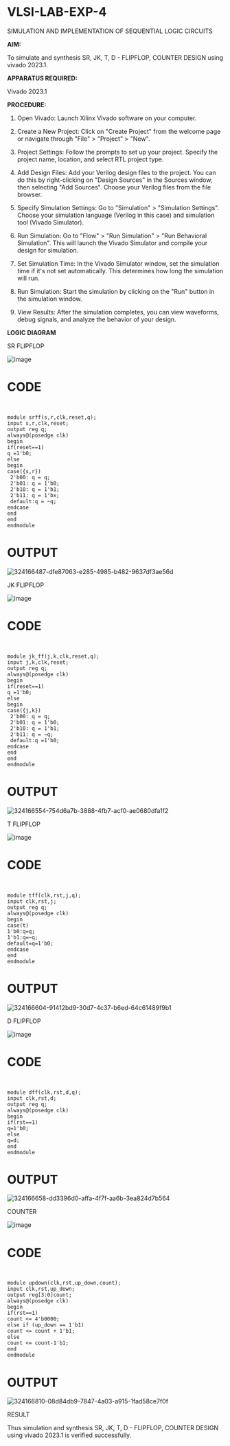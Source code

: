 # VLSI-LAB-EXP-4
SIMULATION AND IMPLEMENTATION OF SEQUENTIAL LOGIC CIRCUITS

**AIM:**

 To simulate and synthesis SR, JK, T, D - FLIPFLOP, COUNTER DESIGN using vivado 2023.1.

**APPARATUS REQUIRED:**

Vivado 2023.1

**PROCEDURE:**

1. Open Vivado: Launch Xilinx Vivado software on your computer.

2. Create a New Project: Click on "Create Project" from the welcome page or navigate through "File" > "Project" > "New".

3. Project Settings: Follow the prompts to set up your project. Specify the project name, location, and select RTL project type.

4. Add Design Files: Add your Verilog design files to the project. You can do this by right-clicking on "Design Sources" in the Sources window, then selecting "Add Sources". Choose your Verilog files from the file browser.

5. Specify Simulation Settings: Go to "Simulation" > "Simulation Settings". Choose your simulation language (Verilog in this case) and simulation tool (Vivado Simulator).

6. Run Simulation: Go to "Flow" > "Run Simulation" > "Run Behavioral Simulation". This will launch the Vivado Simulator and compile your design for simulation.

7. Set Simulation Time: In the Vivado Simulator window, set the simulation time if it's not set automatically. This determines how long the simulation will run.

8. Run Simulation: Start the simulation by clicking on the "Run" button in the simulation window.

9. View Results: After the simulation completes, you can view waveforms, debug signals, and analyze the behavior of your design.


**LOGIC DIAGRAM**

SR FLIPFLOP

![image](https://github.com/navaneethans/VLSI-LAB-EXP-4/assets/6987778/77fb7f38-5649-4778-a987-8468df9ea3c3)

# CODE
```


module srff(s,r,clk,reset,q);
input s,r,clk,reset;
output reg q;
always@(posedge clk)
begin
if(reset==1)
q =1'b0;
else 
begin
case({s,r})
 2'b00: q = q;
 2'b01: q = 1'b0;
 2'b10: q = 1'b1;
 2'b11: q = 1'bx;
 default:q = ~q;
endcase
end 
end
endmodule

```
# OUTPUT

![324166487-dfe87063-e285-4985-b482-9637df3ae56d](https://github.com/KarthikeyanManickam/VLSI-LAB-EXP-4/assets/164841362/7883d11c-711a-40cb-9fe7-e5239d01e90d)

JK FLIPFLOP

![image](https://github.com/navaneethans/VLSI-LAB-EXP-4/assets/6987778/1510e030-4ddc-42b1-88ce-d00f6f0dc7e6)

# CODE
```


module jk_ff(j,k,clk,reset,q);
input j,k,clk,reset;
output reg q;
always@(posedge clk)
begin
if(reset==1)
q =1'b0;
else 
begin
case({j,k})
 2'b00: q = q;
 2'b01: q = 1'b0;
 2'b10: q = 1'b1;
 2'b11: q = ~q;
 default:q =1'b0;
endcase
end 
end
endmodule
```
# OUTPUT

![324166554-754d6a7b-3888-4fb7-acf0-ae0680dfa1f2](https://github.com/KarthikeyanManickam/VLSI-LAB-EXP-4/assets/164841362/b9724b69-297c-4d5c-a2e2-567a0548245a)

T FLIPFLOP

![image](https://github.com/navaneethans/VLSI-LAB-EXP-4/assets/6987778/7a020379-efb1-4104-85ee-439d660baa08)

# CODE
```


module tff(clk,rst,j,q);
input clk,rst,j;
output reg q;
always@(posedge clk)
begin
case(t)
1'b0:q=q;
1'b1:q=~q;
default=q=1'b0;
endcase
end
endmodule
```
# OUTPUT

![324166604-91412bd9-30d7-4c37-b6ed-64c61489f9b1](https://github.com/KarthikeyanManickam/VLSI-LAB-EXP-4/assets/164841362/9c571479-abde-46a7-b385-2021283c5fc7)


D FLIPFLOP

![image](https://github.com/navaneethans/VLSI-LAB-EXP-4/assets/6987778/dda843c5-f0a0-4b51-93a2-eaa4b7fa8aa0)

# CODE
```


module dff(clk,rst,d,q);
input clk,rst,d;
output reg q;
always@(posedge clk)
begin
if(rst==1)
q=1'b0;
else
q=d;
end
endmodule
```
# OUTPUT

![324166658-dd3396d0-affa-4f7f-aa6b-3ea824d7b564](https://github.com/KarthikeyanManickam/VLSI-LAB-EXP-4/assets/164841362/bfa6b09f-82b4-4389-b336-16796d39abd5)


COUNTER

![image](https://github.com/navaneethans/VLSI-LAB-EXP-4/assets/6987778/a1fc5f68-aafb-49a1-93d2-779529f525fa)

# CODE
```


module updown(clk,rst,up_down,count);
input clk,rst,up_down;
output reg[3:0]count;
always@(posedge clk)
begin
if(rst==1)
count <= 4'b0000;
else if (up_down == 1'b1)
count <= count + 1'b1;
else
count <= count-1'b1;
end
endmodule
```
# OUTPUT

![324166810-08d84db9-7847-4a03-a915-1fad58ce7f0f](https://github.com/KarthikeyanManickam/VLSI-LAB-EXP-4/assets/164841362/e206c68e-7bb4-4e80-8f47-f9a4c5e0bd70)


  


RESULT

 Thus simulation and synthesis SR, JK, T, D - FLIPFLOP, COUNTER DESIGN using vivado 2023.1 is verified successfully.

